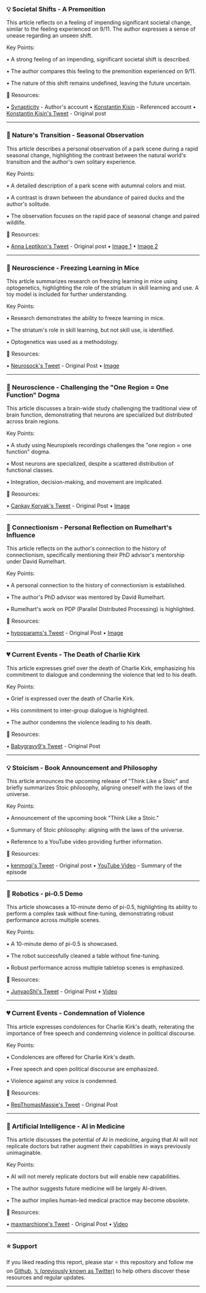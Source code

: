 ### 💡 Societal Shifts - A Premonition

This article reflects on a feeling of impending significant societal change, similar to the feeling experienced on 9/11.  The author expresses a sense of unease regarding an unseen shift.


Key Points:

• A strong feeling of an impending, significant societal shift is described.

• The author compares this feeling to the premonition experienced on 9/11.

• The nature of this shift remains undefined, leaving the future uncertain.



🔗 Resources:

• [Synapticity](https://x.com/synapticity) -  Author's account
• [Konstantin Kisin](https://x.com/KonstantinKisin) -  Referenced account
• [Konstantin Kisin's Tweet](https://x.com/KonstantinKisin/status/1965892407712690638) - Original post


---
### 🍂 Nature's Transition - Seasonal Observation

This article describes a personal observation of a park scene during a rapid seasonal change, highlighting the contrast between the natural world's transition and the author's own solitary experience.


Key Points:

• A detailed description of a park scene with autumnal colors and mist.

• A contrast is drawn between the abundance of paired ducks and the author's solitude.

• The observation focuses on the rapid pace of seasonal change and paired wildlife.



🔗 Resources:

• [Anna Leptikon's Tweet](https://x.com/AnnaLeptikon/status/1966064112988807337) - Original post
• [Image 1](https://pbs.twimg.com/media/G0jc4vOXAAAaZeb?format=jpg&name=small)
• [Image 2](https://pbs.twimg.com/media/G0jc4vXW8AEq6Km?format=jpg&name=small)


---
### 🧠 Neuroscience - Freezing Learning in Mice

This article summarizes research on freezing learning in mice using optogenetics, highlighting the role of the striatum in skill learning and use.  A toy model is included for further understanding.


Key Points:

• Research demonstrates the ability to freeze learning in mice.

• The striatum's role in skill learning, but not skill use, is identified.

• Optogenetics was used as a methodology.



🔗 Resources:

• [Neurosock's Tweet](https://x.com/neurosock/status/1963742797342925000) - Original Post
• [Image](https://pbs.twimg.com/media/G0Cdqkra4AAJGR7?format=jpg&name=small)


---
### 🧠 Neuroscience - Challenging the "One Region = One Function" Dogma

This article discusses a brain-wide study challenging the traditional view of brain function, demonstrating that neurons are specialized but distributed across brain regions.


Key Points:

• A study using Neuropixels recordings challenges the "one region = one function" dogma.

• Most neurons are specialized, despite a scattered distribution of functional classes.

• Integration, decision-making, and movement are implicated.



🔗 Resources:

• [Cankay Koryak's Tweet](https://x.com/CankayKoryak/status/1965778009929228570) - Original Post
• [Image](https://pbs.twimg.com/media/G0avXofWMAIcnNn?format=png&name=small)


---
### 🤖 Connectionism - Personal Reflection on Rumelhart's Influence

This article reflects on the author's connection to the history of connectionism, specifically mentioning their PhD advisor's mentorship under David Rumelhart.


Key Points:

• A personal connection to the history of connectionism is established.

• The author's PhD advisor was mentored by David Rumelhart.

• Rumelhart's work on PDP (Parallel Distributed Processing) is highlighted.



🔗 Resources:

• [hypoparams's Tweet](https://x.com/hypoparams/status/1965892808893669613) - Original Post
• [Image](https://pbs.twimg.com/media/G0gES2uaEAEc01p?format=jpg&name=small)


---
### 💔 Current Events - The Death of Charlie Kirk

This article expresses grief over the death of Charlie Kirk, emphasizing his commitment to dialogue and condemning the violence that led to his death.


Key Points:

• Grief is expressed over the death of Charlie Kirk.

• His commitment to inter-group dialogue is highlighted.

• The author condemns the violence leading to his death.



🔗 Resources:

• [Babygravy9's Tweet](https://x.com/Babygravy9/status/1965886257168527692) - Original Post


---
### 💡 Stoicism - Book Announcement and Philosophy

This article announces the upcoming release of "Think Like a Stoic" and briefly summarizes Stoic philosophy, aligning oneself with the laws of the universe.


Key Points:

• Announcement of the upcoming book "Think Like a Stoic."

• Summary of Stoic philosophy: aligning with the laws of the universe.

• Reference to a YouTube video providing further information.


🔗 Resources:

• [kenmogi's Tweet](https://x.com/kenmogi/status/1965886546172911881) - Original post
• [YouTube Video](https://youtu.be/mgY8o8mmhs8) - Summary of the episode


---
### 🚀 Robotics - pi-0.5 Demo

This article showcases a 10-minute demo of pi-0.5, highlighting its ability to perform a complex task without fine-tuning, demonstrating robust performance across multiple scenes.


Key Points:

• A 10-minute demo of pi-0.5 is showcased.

• The robot successfully cleaned a table without fine-tuning.

• Robust performance across multiple tabletop scenes is emphasized.



🔗 Resources:

• [JunyaoShi's Tweet](https://x.com/JunyaoShi/status/1965555590123696392) - Original Post
• [Video](https://pbs.twimg.com/amplify_video_thumb/1965552978900733952/img/ZhQIm1d1VdQ853VR.jpg)


---
### 💔 Current Events - Condemnation of Violence

This article expresses condolences for Charlie Kirk's death, reiterating the importance of free speech and condemning violence in political discourse.


Key Points:

• Condolences are offered for Charlie Kirk's death.

• Free speech and open political discourse are emphasized.

• Violence against any voice is condemned.



🔗 Resources:

• [RepThomasMassie's Tweet](https://x.com/RepThomasMassie/status/1965882077477548338) - Original Post


---
### 🤖 Artificial Intelligence - AI in Medicine

This article discusses the potential of AI in medicine, arguing that AI will not replicate doctors but rather augment their capabilities in ways previously unimaginable.


Key Points:

• AI will not merely replicate doctors but will enable new capabilities.

• The author suggests future medicine will be largely AI-driven.

• The author implies human-led medical practice may become obsolete.



🔗 Resources:

• [maxmarchione's Tweet](https://x.com/maxmarchione/status/1965821113436708955) - Original Post
• [Video](https://pbs.twimg.com/amplify_video_thumb/1965820664704806918/img/KVnD84eZXJa9Wkwq.jpg)


---

### ⭐️ Support

If you liked reading this report, please star ⭐️ this repository and follow me on [Github](https://github.com/Drix10), [𝕏 (previously known as Twitter)](https://x.com/DRIX_10_) to help others discover these resources and regular updates.

---